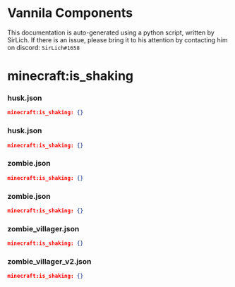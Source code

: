 # Vannila Components
This documentation is auto-generated using a python script, written by SirLich. If there is an issue, please bring it to his attention by contacting him on discord: `SirLich#1658`

# minecraft:is_shaking
### husk.json
```JSON
minecraft:is_shaking: {}
```

### husk.json
```JSON
minecraft:is_shaking: {}
```

### zombie.json
```JSON
minecraft:is_shaking: {}
```

### zombie.json
```JSON
minecraft:is_shaking: {}
```

### zombie_villager.json
```JSON
minecraft:is_shaking: {}
```

### zombie_villager_v2.json
```JSON
minecraft:is_shaking: {}
```

